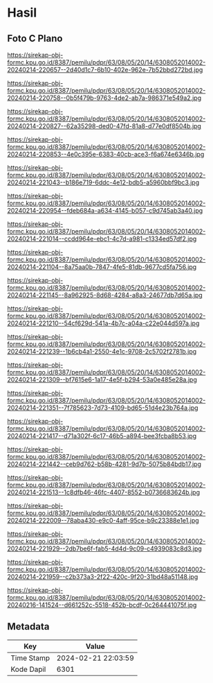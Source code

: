 # Hasil

## Foto C Plano

https://sirekap-obj-formc.kpu.go.id/8387/pemilu/pdpr/63/08/05/20/14/6308052014002-20240214-220657--2d40d1c7-6b10-402e-962e-7b52bbd272bd.jpg

https://sirekap-obj-formc.kpu.go.id/8387/pemilu/pdpr/63/08/05/20/14/6308052014002-20240214-220758--0b5f479b-9763-4de2-ab7a-986371e549a2.jpg

https://sirekap-obj-formc.kpu.go.id/8387/pemilu/pdpr/63/08/05/20/14/6308052014002-20240214-220827--62a35298-ded0-47fd-81a8-d77e0df8504b.jpg

https://sirekap-obj-formc.kpu.go.id/8387/pemilu/pdpr/63/08/05/20/14/6308052014002-20240214-220853--4e0c395e-6383-40cb-ace3-f6a674e6346b.jpg

https://sirekap-obj-formc.kpu.go.id/8387/pemilu/pdpr/63/08/05/20/14/6308052014002-20240214-221043--b186e719-6ddc-4e12-bdb5-a5960bbf9bc3.jpg

https://sirekap-obj-formc.kpu.go.id/8387/pemilu/pdpr/63/08/05/20/14/6308052014002-20240214-220954--fdeb684a-a634-4145-b057-c9d745ab3a40.jpg

https://sirekap-obj-formc.kpu.go.id/8387/pemilu/pdpr/63/08/05/20/14/6308052014002-20240214-221014--ccdd964e-ebc1-4c7d-a981-c1334ed57df2.jpg

https://sirekap-obj-formc.kpu.go.id/8387/pemilu/pdpr/63/08/05/20/14/6308052014002-20240214-221104--8a75aa0b-7847-4fe5-81db-9677cd5fa756.jpg

https://sirekap-obj-formc.kpu.go.id/8387/pemilu/pdpr/63/08/05/20/14/6308052014002-20240214-221145--8a962925-8d68-4284-a8a3-24677db7d65a.jpg

https://sirekap-obj-formc.kpu.go.id/8387/pemilu/pdpr/63/08/05/20/14/6308052014002-20240214-221210--54cf629d-541a-4b7c-a04a-c22e044d597a.jpg

https://sirekap-obj-formc.kpu.go.id/8387/pemilu/pdpr/63/08/05/20/14/6308052014002-20240214-221239--1b6cb4a1-2550-4e1c-9708-2c5702f2781b.jpg

https://sirekap-obj-formc.kpu.go.id/8387/pemilu/pdpr/63/08/05/20/14/6308052014002-20240214-221309--bf7615e6-1a17-4e5f-b294-53a0e485e28a.jpg

https://sirekap-obj-formc.kpu.go.id/8387/pemilu/pdpr/63/08/05/20/14/6308052014002-20240214-221351--7f785623-7d73-4109-bd65-51d4e23b764a.jpg

https://sirekap-obj-formc.kpu.go.id/8387/pemilu/pdpr/63/08/05/20/14/6308052014002-20240214-221417--d71a302f-6c17-46b5-a894-bee3fcba8b53.jpg

https://sirekap-obj-formc.kpu.go.id/8387/pemilu/pdpr/63/08/05/20/14/6308052014002-20240214-221442--ceb9d762-b58b-4281-9d7b-5075b84bdb17.jpg

https://sirekap-obj-formc.kpu.go.id/8387/pemilu/pdpr/63/08/05/20/14/6308052014002-20240214-221513--1c8dfb46-46fc-4407-8552-b0736683624b.jpg

https://sirekap-obj-formc.kpu.go.id/8387/pemilu/pdpr/63/08/05/20/14/6308052014002-20240214-222009--78aba430-e9c0-4aff-95ce-b9c23388e1e1.jpg

https://sirekap-obj-formc.kpu.go.id/8387/pemilu/pdpr/63/08/05/20/14/6308052014002-20240214-221929--2db7be6f-fab5-4d4d-9c09-c4939083c8d3.jpg

https://sirekap-obj-formc.kpu.go.id/8387/pemilu/pdpr/63/08/05/20/14/6308052014002-20240214-221959--c2b373a3-2f22-420c-9f20-31bd48a51148.jpg

https://sirekap-obj-formc.kpu.go.id/8387/pemilu/pdpr/63/08/05/20/14/6308052014002-20240216-141524--d661252c-5518-452b-bcdf-0c264441075f.jpg


## Metadata

| Key        | Value               |
| ---------- | ------------------- |
| Time Stamp | 2024-02-21 22:03:59 |
| Kode Dapil | 6301                |



